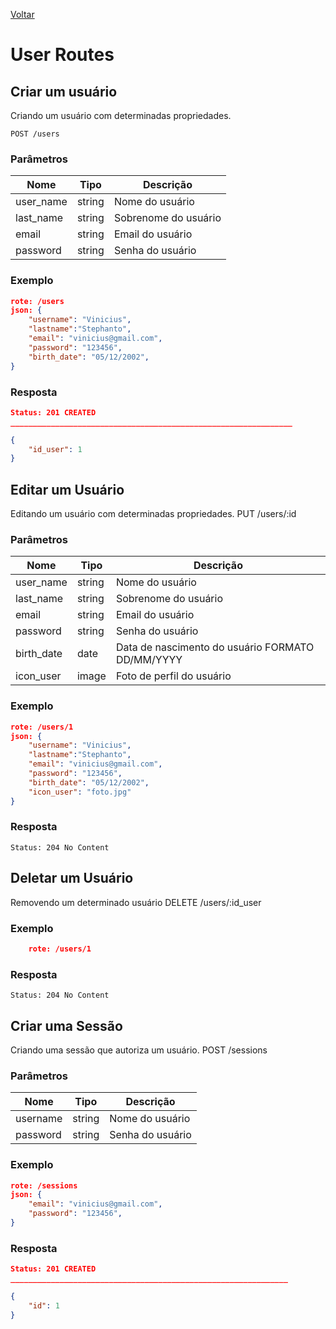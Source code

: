 [Voltar](menu.md)

# User Routes

## Criar um usuário

Criando um usuário com determinadas propriedades.

    POST /users

### Parâmetros

| Nome       | Tipo   | Descrição                                        |
| ---------- | ------ | --------------------- |
| user_name  | string | Nome do usuário                                  |
| last_name  | string | Sobrenome do usuário                             |
| email      | string | Email do usuário                                 |
| password   | string | Senha do usuário                                 |


### Exemplo

```json
rote: /users
json: {
    "username": "Vinicius",
    "lastname":"Stephanto",
    "email": "vinicius@gmail.com",
    "password": "123456",
    "birth_date": "05/12/2002",
}
```

### Resposta

```json
Status: 201 CREATED
_______________________________________________________________

{
    "id_user": 1
}
```

## Editar um Usuário <a name="edit_user"></a>

Editando um usuário com determinadas propriedades.
    PUT /users/:id

### Parâmetros

| Nome       | Tipo   | Descrição                                        |
| ---------- | ------ | --------------------- |
| user_name  | string | Nome do usuário                                  |
| last_name  | string | Sobrenome do usuário                             |
| email      | string | Email do usuário                                 |
| password   | string | Senha do usuário                                 |
| birth_date | date   | Data de nascimento do usuário FORMATO DD/MM/YYYY |
| icon_user  | image  | Foto de perfil do usuário                        |

### Exemplo

```json
rote: /users/1
json: {
    "username": "Vinicius",
    "lastname":"Stephanto",
    "email": "vinicius@gmail.com",
    "password": "123456",
    "birth_date": "05/12/2002",
    "icon_user": "foto.jpg"
}
```

### Resposta

    Status: 204 No Content

## Deletar um Usuário <a name="delete_user"></a>

Removendo um determinado usuário
DELETE /users/:id_user

### Exemplo

```json
    rote: /users/1
```

### Resposta

    Status: 204 No Content

## Criar uma Sessão <a name="create_session"></a>

Criando uma sessão que autoriza um usuário.
POST /sessions

### Parâmetros

| Nome     | Tipo   | Descrição        |
| -------- | ------ | ---------------- |
| username | string | Nome do usuário  |
| password | string | Senha do usuário |

### Exemplo

```json
rote: /sessions
json: {
    "email": "vinicius@gmail.com",
    "password": "123456",
}
```

### Resposta

```json
Status: 201 CREATED
______________________________________________________________

{
    "id": 1
}
```